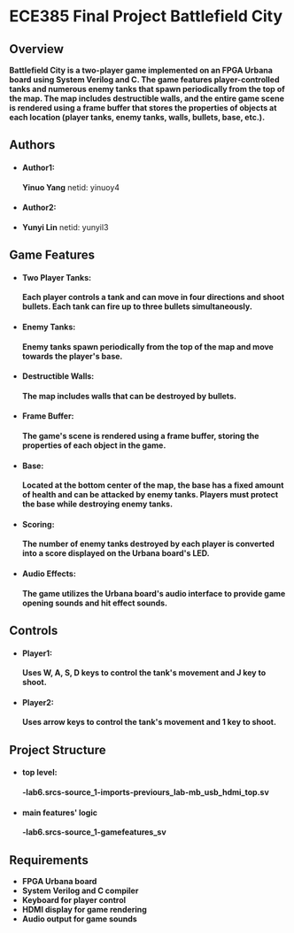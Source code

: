 # ECE385 Final Project Battlefield City
## Overview
  **Battlefield City is a two-player game implemented on an FPGA Urbana board using System Verilog and C. The game features player-controlled tanks and numerous enemy tanks that spawn periodically from the top of the map. The map includes destructible walls, and the entire game scene is rendered using a frame buffer that stores the properties of objects at each location (player tanks, enemy tanks, walls, bullets, base, etc.).**

## Authors
- #### Author1:
  **Yinuo Yang** netid: yinuoy4
- #### Author2:
- **Yunyi Lin** netid: yunyil3
## Game Features
- #### Two Player Tanks:
  **Each player controls a tank and can move in four directions and shoot bullets. Each tank can fire up to three bullets simultaneously.**
- #### Enemy Tanks:
  **Enemy tanks spawn periodically from the top of the map and move towards the player's base.**
- #### Destructible Walls:
  **The map includes walls that can be destroyed by bullets.**
- #### Frame Buffer:
  **The game's scene is rendered using a frame buffer, storing the properties of each object in the game.**
- #### Base:
  **Located at the bottom center of the map, the base has a fixed amount of health and can be attacked by enemy tanks. Players must protect the base while destroying enemy tanks.**
- #### Scoring:
  **The number of enemy tanks destroyed by each player is converted into a score displayed on the Urbana board's LED.**
- #### Audio Effects:
  **The game utilizes the Urbana board's audio interface to provide game opening sounds and hit effect sounds.**

## Controls
- #### Player1:
  **Uses W, A, S, D keys to control the tank's movement and J key to shoot.**
- #### Player2:
  **Uses arrow keys to control the tank's movement and 1 key to shoot.**

## Project Structure
- #### top level: 
  **-lab6.srcs-source_1-imports-previours_lab-mb_usb_hdmi_top.sv**
- #### main features' logic
  **-lab6.srcs-source_1-gamefeatures_sv**

## Requirements
- **FPGA Urbana board**
- **System Verilog and C compiler**
- **Keyboard for player control**
- **HDMI display for game rendering**
- **Audio output for game sounds**

